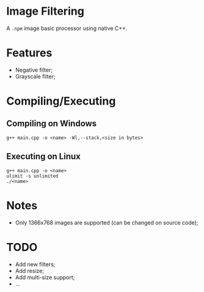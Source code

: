 # Image Filtering

A ```.npm``` image basic processor using native C++.

# Features

 - Negative filter;
 - Grayscale filter;
 
# Compiling/Executing

## Compiling on Windows

```
g++ main.cpp -o <name> -Wl,--stack,<size in bytes>
```

## Executing on Linux

```
g++ main.cpp -o <name>
ulimit -s unlimited
./<name>
```

# Notes

 - Only 1366x768 images are supported (can be changed on source code);

# TODO

 - Add new filters;
 - Add resize;
 - Add multi-size support;
 - ...
